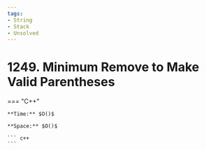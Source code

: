 ```yaml
---
tags:
- String
- Stack
- Unsolved
---
```



# 1249. Minimum Remove to Make Valid Parentheses

=== "C++"

    **Time:** $O()$

    **Space:** $O()$

    ``` c++
    ```